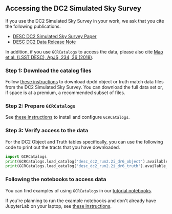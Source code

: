 <!--- Do not delete this line, it is needed for jinja_markdown to render this page correctly -->
## Accessing the DC2 Simulated Sky Survey

If you use the DC2 Simulated Sky Survey in your work, we ask that you cite the following publications.

* [DESC DC2 Simulated Sky Survey Paper](https://ui.adsabs.harvard.edu/abs/2020arXiv201005926L/abstract)
* [DESC DC2 Data Release Note](https://arxiv.org/abs/2101.04855)

In addition, if you use `GCRCatalogs` to access the data, please also cite [Mao et al. (LSST DESC), ApJS, 234, 36 (2018)](https://ui.adsabs.harvard.edu/abs/2018ApJS..234...36M/abstract).

### Step 1: Download the catalog files

Follow [these instructions](download) to download dpdd object or truth match data files from the DC2 Simulated Sky Survey.
You can download the full data set or, if space is at a premium, a recommended subset of files.

### Step 2: Prepare `GCRCatalogs`

See [these instructions](install_gcr) to install and configure `GCRCatalogs`.

### Step 3: Verify access to the data

For the DC2 Object and Truth tables specifically, you can use the following code to print out the tracts that you have downloaded.

```python
import GCRCatalogs
print(GCRCatalogs.load_catalog('desc_dc2_run2.2i_dr6_object').available_tracts)
print(GCRCatalogs.load_catalog('desc_dc2_run2.2i_dr6_truth').available_tracts)
```

### Following the notebooks to access data

You can find examples of using `GCRCatalogs` in our [tutorial notebooks](https://github.com/LSSTDESC/desc-data-portal/tree/main/notebooks).

If you're planning to run the example notebooks and don't already have JupyterLab on your laptop, see [these instructions](https://jupyterlab.readthedocs.io/en/stable/getting_started/installation.html).

